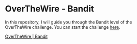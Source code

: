 # OverTheWire - Bandit

In this repository, I will guide you through the Bandit level of the OverTheWire challenge. You can start the challenge [here](Level%200.md).

<a href="https://overthewire.org/wargames/bandit/" target="_blank">OverTheWire | Bandit</a>



